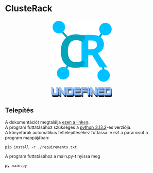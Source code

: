 # ClusteRack
<p align="center">
    <img src="https://github.com/scynthi/ClusteRack/blob/38b778080dfa143bb3b292d33e26992d508f4c95/Assets/Images/logo.png" style="width:200px; "/>
</p>
<p align="center">
    <img src="https://github.com/scynthi/ClusteRack/blob/322fd95247928637201425b2bc928b577a78701b/Assets/Images/undefined.png" style="width:200px; "/>
</p>

## Telepítés
A dokumentációt megtalálja [ezen a linken](https://docs.google.com/document/d/1ox-znrinl1he6Gye0IK1dexOx5WQrYIoZnrvjR9wfA4/edit?usp=sharing_eip_se_dm&ts=67b7605d). </br>
A program futtatásához szükséges a [python 3.13.2](https://www.python.org/ftp/python/3.13.2/python-3.13.2-amd64.exe)-es verziója. </br>
A könyvtárak automatikus feltelepítéséhez futtassa le ezt a parancsot a program mappájában: 
```
pip install -r ./requirements.txt
```

A program futtatásához a main.py-t nyissa meg
```
py main.py
```

